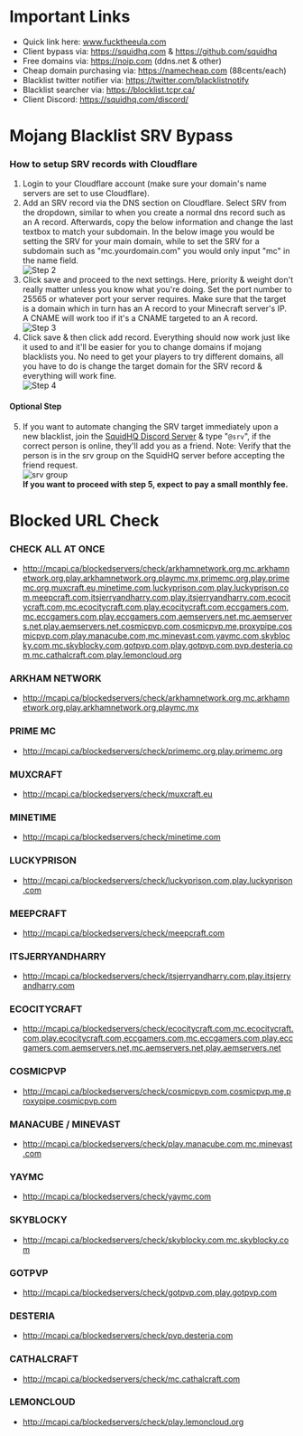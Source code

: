 # Important Links
- Quick link here: www.fucktheeula.com
- Client bypass via: https://squidhq.com & https://github.com/squidhq
- Free domains via: https://noip.com (ddns.net & other)
- Cheap domain purchasing via: https://namecheap.com (88cents/each)
- Blacklist twitter notifier via: https://twitter.com/blacklistnotify
- Blacklist searcher via: https://blocklist.tcpr.ca/
- Client Discord: https://squidhq.com/discord/

# Mojang Blacklist SRV Bypass
### How to setup SRV records with Cloudflare
1. Login to your Cloudflare account (make sure your domain's name servers are set to use Cloudflare).
2. Add an SRV record via the DNS section on Cloudflare. Select SRV from the dropdown, similar to when you create a normal dns record such as an A record. Afterwards, copy the below information and change the last textbox to match your subdomain. In the below image you would be setting the SRV for your main domain, while to set the SRV for a subdomain such as "mc.yourdomain.com" you would only input "mc" in the name field.<br> ![Step 2](http://i.imgur.com/TFceNfV.png)
3. Click save and proceed to the next settings. Here, priority & weight don't really matter unless you know what you're doing. Set the port number to 25565 or whatever port your server requires. Make sure that the target is a domain which in turn has an A record to your Minecraft server's IP. A CNAME will work too if it's a CNAME targeted to an A record.<br> ![Step 3](http://i.imgur.com/tSE9pRI.png)
4. Click save & then click add record. Everything should now work just like it used to and it'll be easier for you to change domains if mojang blacklists you. No need to get your players to try different domains, all you have to do is change the target domain for the SRV record & everything will work fine.<br> ![Step 4](http://i.imgur.com/DNp5oBQ.png)
#### Optional Step
5. If you want to automate changing the SRV target immediately upon a new blacklist, join the [SquidHQ Discord Server](https://squidhq.com/discord/) & type "`@srv`", if the correct person is online, they'll add you as a friend. Note: Verify that the person is in the srv group on the SquidHQ server before accepting the friend request. <br> ![srv group](https://i.tcpr.ca/BQ05MGH) <br>
<strong>If you want to proceed with step 5, expect to pay a small monthly fee.</strong>

# Blocked URL Check

### CHECK ALL AT ONCE
- http://mcapi.ca/blockedservers/check/arkhamnetwork.org,mc.arkhamnetwork.org,play.arkhamnetwork.org,playmc.mx,primemc.org,play.primemc.org,muxcraft.eu,minetime.com,luckyprison.com,play.luckyprison.com,meepcraft.com,itsjerryandharry.com,play.itsjerryandharry.com,ecocitycraft.com,mc.ecocitycraft.com,play.ecocitycraft.com,eccgamers.com,mc.eccgamers.com,play.eccgamers.com,aemservers.net,mc.aemservers.net,play.aemservers.net,cosmicpvp.com,cosmicpvp.me,proxypipe.cosmicpvp.com,play.manacube.com,mc.minevast.com,yaymc.com,skyblocky.com,mc.skyblocky.com,gotpvp.com,play.gotpvp.com,pvp.desteria.com,mc.cathalcraft.com,play.lemoncloud.org

### ARKHAM NETWORK
- http://mcapi.ca/blockedservers/check/arkhamnetwork.org,mc.arkhamnetwork.org,play.arkhamnetwork.org,playmc.mx

### PRIME MC
- http://mcapi.ca/blockedservers/check/primemc.org,play.primemc.org

### MUXCRAFT
- http://mcapi.ca/blockedservers/check/muxcraft.eu

### MINETIME
- http://mcapi.ca/blockedservers/check/minetime.com

### LUCKYPRISON
- http://mcapi.ca/blockedservers/check/luckyprison.com,play.luckyprison.com

### MEEPCRAFT
- http://mcapi.ca/blockedservers/check/meepcraft.com

### ITSJERRYANDHARRY
- http://mcapi.ca/blockedservers/check/itsjerryandharry.com,play.itsjerryandharry.com

### ECOCITYCRAFT
- http://mcapi.ca/blockedservers/check/ecocitycraft.com,mc.ecocitycraft.com,play.ecocitycraft.com,eccgamers.com,mc.eccgamers.com,play.eccgamers.com,aemservers.net,mc.aemservers.net,play.aemservers.net

### COSMICPVP
- http://mcapi.ca/blockedservers/check/cosmicpvp.com,cosmicpvp.me,proxypipe.cosmicpvp.com

### MANACUBE / MINEVAST
- http://mcapi.ca/blockedservers/check/play.manacube.com,mc.minevast.com

### YAYMC
- http://mcapi.ca/blockedservers/check/yaymc.com

### SKYBLOCKY
- http://mcapi.ca/blockedservers/check/skyblocky.com,mc.skyblocky.com

### GOTPVP
- http://mcapi.ca/blockedservers/check/gotpvp.com,play.gotpvp.com

### DESTERIA
- http://mcapi.ca/blockedservers/check/pvp.desteria.com

### CATHALCRAFT
- http://mcapi.ca/blockedservers/check/mc.cathalcraft.com

### LEMONCLOUD
- http://mcapi.ca/blockedservers/check/play.lemoncloud.org
